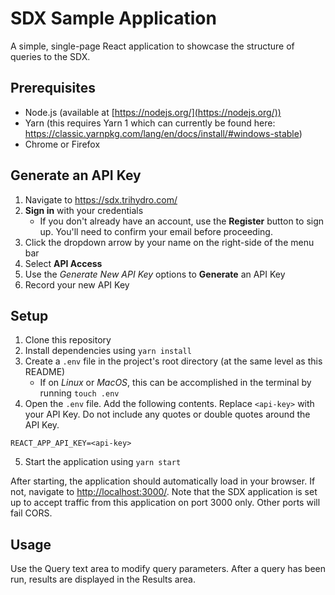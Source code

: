 # SDX Sample Application
A simple, single-page React application to showcase the structure of queries to the SDX. 

## Prerequisites
- Node.js (available at [https://nodejs.org/](https://nodejs.org/))
- Yarn (this requires Yarn 1 which can currently be found here:  https://classic.yarnpkg.com/lang/en/docs/install/#windows-stable)
- Chrome or Firefox

## Generate an API Key
1. Navigate to https://sdx.trihydro.com/
2. __Sign in__ with your credentials
    - If you don't already have an account, use the __Register__ button to sign up. You'll need to confirm your email before proceeding.
3. Click the dropdown arrow by your name on the right-side of the menu bar
4. Select __API Access__
5. Use the _Generate New API Key_ options to __Generate__ an API Key
6. Record your new API Key

## Setup
1. Clone this repository
2. Install dependencies using `yarn install`
3. Create a `.env` file in the project's root directory (at the same level as this README)
    - If on _Linux_ or _MacOS_, this can be accomplished in the terminal by running `touch .env`
4. Open the `.env` file. Add the following contents. Replace `<api-key>` with your API Key. Do not include any quotes or double quotes around the API Key.
```
REACT_APP_API_KEY=<api-key>
```

5. Start the application using `yarn start`

After starting, the application should automatically load in your browser. If not, navigate to [http://localhost:3000/](http://localhost:3000/). Note that the SDX application is set up to accept traffic from this application on port 3000 only. Other ports will fail CORS.

## Usage
Use the Query text area to modify query parameters. After a query has been run, results are displayed in the Results area.